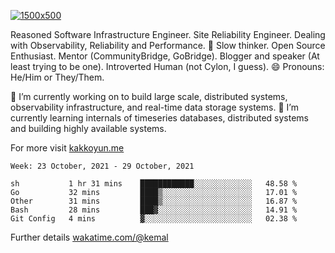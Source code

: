 [![1500x500](https://user-images.githubusercontent.com/536449/87228151-7d711200-c39f-11ea-9cd5-a511464c430f.jpeg "Kemal Akkoyun")](https://github.com/kakkoyun)

<!--
**kakkoyun/kakkoyun** is a ✨ _special_ ✨ repository because its `README.md` (this file) appears on your GitHub profile.

Here are some ideas to get you started:

- 🔭 I’m currently working on ...
- 🌱 I’m currently learning ...
- 👯 I’m looking to collaborate on ...
- 🤔 I’m looking for help with ...
- 💬 Ask me about ...
- 📫 How to reach me: ...
- 😄 Pronouns: ...
- ⚡ Fun fact: ...

<table border="0">
  <tbody>
    <tr valign="top">
      <td width="50%" align="center">
        <img src="https://github-readme-stats.vercel.app/api?username=kakkoyun&show_icons=true&count_private=true&theme=gotham&layout=default" />
      </td>
      <td width="50%" align="center">
        <img src="https://github-readme-stats.vercel.app/api/wakatime?username=kemal&theme=gotham&layout=default" />
      </td>
    </tr>
  </tbody>
</table>
-->


Reasoned Software Infrastructure Engineer. Site Reliability Engineer. Dealing with Observability, Reliability and Performance. 
🤔 Slow thinker. Open Source Enthusiast. Mentor (CommunityBridge, GoBridge). Blogger and speaker (At least trying to be one). 
Introverted Human (not Cylon, I guess). 😄 Pronouns: He/Him or They/Them.

🔭 I’m currently working on to build large scale, distributed systems, observability infrastructure, and real-time data storage systems.
🌱 I’m currently learning internals of timeseries databases, distributed systems and building highly available systems.

For more visit [kakkoyun.me](https://kakkoyun.me)

<!--START_SECTION:waka-->
```text
Week: 23 October, 2021 - 29 October, 2021

sh           1 hr 31 mins    ████████████░░░░░░░░░░░░░   48.58 % 
Go           32 mins         ████▒░░░░░░░░░░░░░░░░░░░░   17.01 % 
Other        31 mins         ████▒░░░░░░░░░░░░░░░░░░░░   16.87 % 
Bash         28 mins         ███▓░░░░░░░░░░░░░░░░░░░░░   14.91 % 
Git Config   4 mins          ▓░░░░░░░░░░░░░░░░░░░░░░░░   02.38 % 
```
<!--END_SECTION:waka-->

Further details [wakatime.com/@kemal](https://wakatime.com/@kemal)
